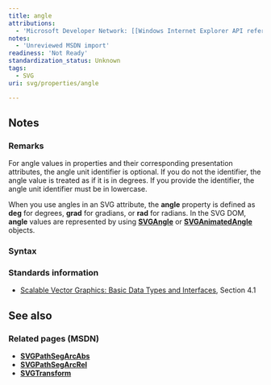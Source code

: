 ```yaml
---
title: angle
attributions:
  - 'Microsoft Developer Network: [[Windows Internet Explorer API reference](http://msdn.microsoft.com/en-us/library/ie/hh828809%28v=vs.85%29.aspx) Article]'
notes:
  - 'Unreviewed MSDN import'
readiness: 'Not Ready'
standardization_status: Unknown
tags:
  - SVG
uri: svg/properties/angle

---
```

## <span>Notes</span>

### <span>Remarks</span>

For angle values in properties and their corresponding presentation attributes, the angle unit identifier is optional. If you do not the identifier, the angle value is treated as if it is in degrees. If you provide the identifier, the angle unit identifier must be in lowercase.

When you use angles in an SVG attribute, the **angle** property is defined as **deg** for degrees, **grad** for gradians, or **rad** for radians. In the SVG DOM, **angle** values are represented by using [**SVGAngle**](/svg/objects/SVGAngle) or [**SVGAnimatedAngle**](/svg/objects/SVGAnimatedAngle) objects.

### <span>Syntax</span>

### <span>Standards information</span>

-   [Scalable Vector Graphics: Basic Data Types and Interfaces](http://go.microsoft.com/fwlink/p/?linkid=204732), Section 4.1

## <span>See also</span>

### <span>Related pages (MSDN)</span>

-   [**SVGPathSegArcAbs**](/svg/objects/SVGPathSegArcAbs)
-   [**SVGPathSegArcRel**](/svg/objects/SVGPathSegArcRel)
-   [**SVGTransform**](/svg/objects/SVGTransform)
